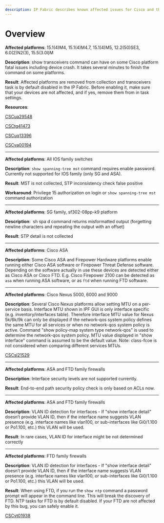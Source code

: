 ```yaml
---
description: IP Fabric describes known affected issues for Cisco and their results.
---
```


# Overview

**Affected platforms**: 15.1(4)M4, 15.1(4)M4.7, 15.1(4)M5, 12.2(50)SE3, 6.0(2)N2(3), 15.5(3.0l)M

**Description**: show transceivers command can have on some Cisco platform fatal issues including device crash. It takes several minutes to finish the command on some platforms.

**Result**: Affected platforms are removed from collection and transceivers task is by default disabled in the IP Fabric. Before enabling it, make sure that your devices are not affected, and if yes, remove them from in task settings.

**Resources**:

[CSCua29548](https://bst.cloudapps.cisco.com/bugsearch/bug/CSCua29548)

[CSCtg41473](https://bst.cloudapps.cisco.com/bugsearch/bug/CSCtg41473)

[CSCuq13396](https://bst.cloudapps.cisco.com/bugsearch/bug/CSCuq13396)

[CSCva00194](https://bst.cloudapps.cisco.com/bugsearch/bug/CSCva00194)

---

**Affected platforms**: All IOS family switches

**Description**: `show spanning-tree mst` command requires enable password. Currently not supported for IOS family (only SG and ASA).

**Result**: MST is not collected, STP inconsistency check false positive

**Workaround**: Privilege 15 authorization on login or `show spanning-tree mst` command authorization

---

**Affected platforms**: SG family, sf302-08pp-k9 platform

**Description**:  sh spa d command returns misformatted output (forgetting newline characters and repeating the output with an offset)

**Result**: STP detail is not collected

---

**Affected platforms**: Cisco ASA

**Description**: Some Cisco ASA and Firepower Hardware platforms enable running either Cisco ASA software or Firepower Threat Defense software. Depending on the software actually in use these devices are detected either as Cisco ASA or Cisco FTD. E.g. Cisco Firepower 2100 can be detected as `asa` when running ASA software, or as `ftd` when running FTD software.

---

**Affected platforms**: Cisco Nexus 5000, 6000 and 9000

**Description**: Several Cisco Nexus platforms allow setting MTU on a per-service basis. Interface MTU shown in IPF GUI is only interface specific (e.g. inventory/interfaces table). Therefore interface MTU value for Nexus 5k/6k/9k can only be displayed if the network-qos system policy defines the same MTU for all services or when no network-qos system policy is active. Command "show policy-map system type network-qos" is used to determine the network-qos system policy.
MTU value displayed in "show interface" command is assumed to be the default value. Note: class-fcoe is not considered when comparing different services MTUs.

[CSCsl21529](https://bst.cloudapps.cisco.com/bugsearch/bug/CSCsl21529)

---

**Affected platforms**: ASA and FTD family firewalls

**Description**: Interface security levels are not supported currently.

**Result**: End-to-end path security policy check is only based on ACLs now.

---

**Affected platforms**: ASA and FTD family firewalls

**Description**: VLAN ID detection for interfaces - If "show interface detail" doesn’t provide VLAN ID, then if the interface name suggests VLAN presence (e.g. interface names like vlan100, or sub-interfaces like Gi0/1.100 or Po1.100, etc.) this VLAN will be used.

**Result**: In rare cases, VLAN ID for interface might be not determined correctly

---

**Affected platforms**: FTD family firewalls

**Description**: VLAN ID detection for interfaces - If "show interface detail" doesn’t provide VLAN ID, then if the interface name suggests VLAN presence (e.g. interface names like vlan100, or sub-interfaces like Gi0/1.100 or Po1.100, etc.) this VLAN will be used.

**Result**: When using FTD, if you run the `show ntp` command a password prompt will appear in the command line. This will break the discovery of FTD. NTP tasks for FTD is by default disabled. If your FTD are not affected by this bug, you can safely enable it.

[CSCvt01938](https://bst.cloudapps.cisco.com/bugsearch/bug/CSCvt01938)
